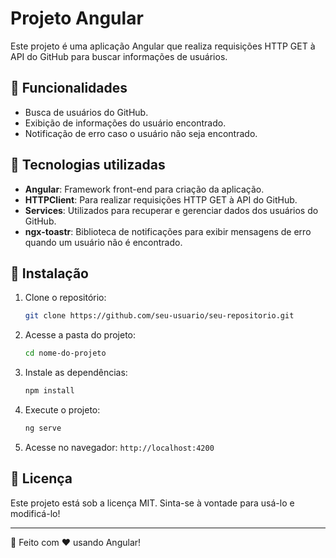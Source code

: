 # Projeto Angular

Este projeto é uma aplicação Angular que realiza requisições HTTP GET à API do GitHub para buscar informações de usuários.

## 📌 Funcionalidades
- Busca de usuários do GitHub.
- Exibição de informações do usuário encontrado.
- Notificação de erro caso o usuário não seja encontrado.

## 🚀 Tecnologias utilizadas
- **Angular**: Framework front-end para criação da aplicação.
- **HTTPClient**: Para realizar requisições HTTP GET à API do GitHub.
- **Services**: Utilizados para recuperar e gerenciar dados dos usuários do GitHub.
- **ngx-toastr**: Biblioteca de notificações para exibir mensagens de erro quando um usuário não é encontrado.

## 🔧 Instalação
1. Clone o repositório:
   ```sh
   git clone https://github.com/seu-usuario/seu-repositorio.git
   ```
2. Acesse a pasta do projeto:
   ```sh
   cd nome-do-projeto
   ```
3. Instale as dependências:
   ```sh
   npm install
   ```
4. Execute o projeto:
   ```sh
   ng serve
   ```
5. Acesse no navegador: `http://localhost:4200`

## 📜 Licença
Este projeto está sob a licença MIT. Sinta-se à vontade para usá-lo e modificá-lo!

---
📌 Feito com ❤️ usando Angular!

